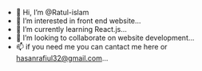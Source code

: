 - 👋 Hi, I’m @Ratul-islam
- 👀 I’m interested in front end website...
- 🌱 I’m currently learning React.js...
- 💞️ I’m looking to collaborate on website development...
- 📫 if you need me you can cantact me here or hasanrafiul32@gmail.com...

<!---

hi there fellow coders wUw.

--->
